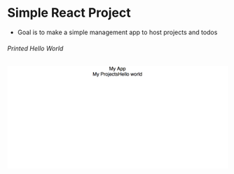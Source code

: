 # Simple React Project
* Goal is to make a simple management app to host projects and todos

###### Printed Hello World
![HelloWorld](./readme_src/d1.png)
